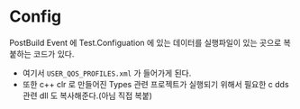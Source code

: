 ﻿# Config

PostBuild Event 에 Test.Configuation 에 있는 데이터를 실행파일이 있는 곳으로 복붙하는 코드가 있다. 
+ 여기서 ```USER_QOS_PROFILES.xml``` 가 들어가게 된다.
+ 또한 c++ clr 로 만들어진 Types 관련 프로젝트가 실행되기 위해서 필요한 c dds 관련 dll 도 복사해준다.(아님 직접 복붙)